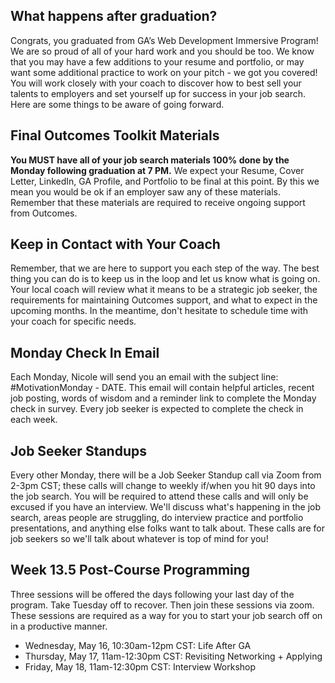 ## What happens after graduation?

Congrats, you graduated from GA’s Web Development Immersive Program! We are so proud of all of your hard work and you should be too. We know that you may have a few additions to your resume and portfolio, or may want some additional practice to work on your pitch - we got you covered!  You will work closely with your coach to discover how to best sell your talents to employers and set yourself up for success in your job search. Here are some things to be aware of going forward. 

## Final Outcomes Toolkit Materials 
**You MUST have all of your job search materials 100% done by the Monday following graduation at 7 PM.** 
We expect your Resume, Cover Letter, LinkedIn, GA Profile, and Portfolio to be final at this point. By this we mean you would be ok if an employer saw any of these materials. Remember that these materials are required to receive ongoing support from Outcomes.

## Keep in Contact with Your Coach

Remember, that we are here to support you each step of the way.  The best thing you can do is to keep us in the loop and let us know what is going on. Your local coach will review what it means to be a strategic job seeker, the requirements for maintaining Outcomes support, and what to expect in the upcoming months. In the meantime, don't hesitate to schedule time with your coach for specific needs. 

## Monday Check In Email

Each Monday, Nicole will send you an email with the subject line: #MotivationMonday - DATE. This email will contain helpful articles, recent job posting, words of wisdom and a reminder link to complete the Monday check in survey. Every job seeker is expected to complete the check in each week.

## Job Seeker Standups

Every other Monday, there will be a Job Seeker Standup call via Zoom from 2-3pm CST; these calls will change to weekly if/when you hit 90 days into the job search. You will be required to attend these calls and will only be excused if you have an interview. We'll discuss what's happening in the job search, areas people are struggling, do interview practice and portfolio presentations, and anything else folks want to talk about. These calls are for job seekers so we'll talk about whatever is top of mind for you! 

## Week 13.5 Post-Course Programming

Three sessions will be offered the days following your last day of the program. Take Tuesday off to recover. Then join these sessions via zoom. These sessions are required as a way for you to start your job search off on in a productive manner. 
- Wednesday, May 16, 10:30am-12pm CST: Life After GA
- Thursday, May 17, 11am-12:30pm CST: Revisiting Networking + Applying
- Friday, May 18, 11am-12:30pm CST: Interview Workshop
